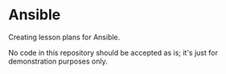 # Ansible

Creating lesson plans for Ansible.

No code in this repository should be accepted as is; it's just for demonstration purposes only.
